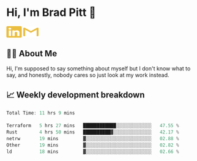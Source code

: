 # Hi, I'm Brad Pitt 👋


<a href="https://www.linkedin.com/in/mathias-mauraisin/" target="blank"><img align="center" src="./icons/linkedin.svg" alt="https://www.linkedin.com/in/mathias-mauraisin/" height="30" width="40" /></a>
<a href="mailto:mathias.mauraisin.pro@gmail.com" target="blank"><img align="center" src="./icons/gmail.svg" alt="redrew" height="30" width="40" /></a>




<!-- ![snap](images/Snap_dark.png?raw=true) -->
<!-- ![snap](images/Snap_dark_bg.png?raw=true) -->


<!-- [![My Skills](https://skillicons.dev/icons?i=c,cpp,html,css,js,ts,)](https://skillicons.dev) -->

## 🙋‍♂️&nbsp;About Me

Hi, I'm supposed to say something about myself but I don't know what to say, and honestly, nobody cares so just look at my work instead.

## 📈&nbsp;Weekly development breakdown

<!-- [![mamaurai's 42 stats](https://badge42.vercel.app/api/v2/cl1l4qz93000609l4yixitcl4/stats?cursusId=21&coalitionId=45)](https://github.com/JaeSeoKim/badge42) -->





<!--START_SECTION:waka-->

```rust
Total Time: 11 hrs 9 mins

Terraform   5 hrs 27 mins   ████████████░░░░░░░░░░░░░   47.55 %
Rust        4 hrs 50 mins   ██████████▓░░░░░░░░░░░░░░   42.17 %
netrw       19 mins         ▓░░░░░░░░░░░░░░░░░░░░░░░░   02.88 %
Other       19 mins         ▓░░░░░░░░░░░░░░░░░░░░░░░░   02.82 %
ld          18 mins         ▓░░░░░░░░░░░░░░░░░░░░░░░░   02.66 %
```

<!--END_SECTION:waka-->


